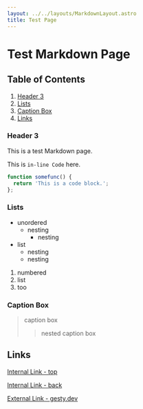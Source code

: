 ```yaml
---
layout: ../../layouts/MarkdownLayout.astro
title: Test Page
---
```


# Test Markdown Page
## Table of Contents
1. [Header 3](#header-3)
1. [Lists](#lists)
2. [Caption Box](#caption-box)
3. [Links](#links)

### Header 3
This is a test Markdown page.

This is `in-line Code` here.

```js
function somefunc() {
  return 'This is a code block.';
};
```

### Lists
- unordered
  - nesting
    - nesting
- list
  - nesting
  - nesting

1. numbered
2. list
420. too


### Caption Box
> caption box
>> nested caption box

## Links
[Internal Link - top](#)

[Internal Link - back](../)

[External Link - gesty.dev](https://gesty.dev)
